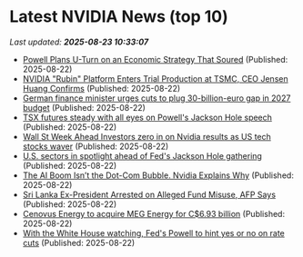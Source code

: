# Latest NVIDIA News (top 10)
_Last updated: **2025-08-23 10:33:07**_

- [Powell Plans U-Turn on an Economic Strategy That Soured](https://biztoc.com/x/39e91df2305b3948) (Published: 2025-08-22)
- [NVIDIA "Rubin" Platform Enters Trial Production at TSMC, CEO Jensen Huang Confirms](https://www.techpowerup.com/340207/nvidia-rubin-platform-enters-trial-production-at-tsmc-ceo-jensen-huang-confirms) (Published: 2025-08-22)
- [German finance minister urges cuts to plug 30-billion-euro gap in 2027 budget](https://biztoc.com/x/f50540ecad9a77a5) (Published: 2025-08-22)
- [TSX futures steady with all eyes on Powell's Jackson Hole speech](https://biztoc.com/x/a767b79858c1da19) (Published: 2025-08-22)
- [Wall St Week Ahead Investors zero in on Nvidia results as US tech stocks waver](https://biztoc.com/x/4938a9b502262dac) (Published: 2025-08-22)
- [U.S. sectors in spotlight ahead of Fed's Jackson Hole gathering](https://biztoc.com/x/d4b9d2f9b4d5fb8c) (Published: 2025-08-22)
- [The AI Boom Isn’t the Dot-Com Bubble. Nvidia Explains Why](https://biztoc.com/x/eedfdc28c6fee973) (Published: 2025-08-22)
- [Sri Lanka Ex-President Arrested on Alleged Fund Misuse, AFP Says](https://biztoc.com/x/ae1fd15150b4fb5b) (Published: 2025-08-22)
- [Cenovus Energy to acquire MEG Energy for C$6.93 billion](https://biztoc.com/x/c429260d3254b994) (Published: 2025-08-22)
- [With the White House watching, Fed's Powell to hint yes or no on rate cuts](https://biztoc.com/x/1bd00b3fa81fadc7) (Published: 2025-08-22)
